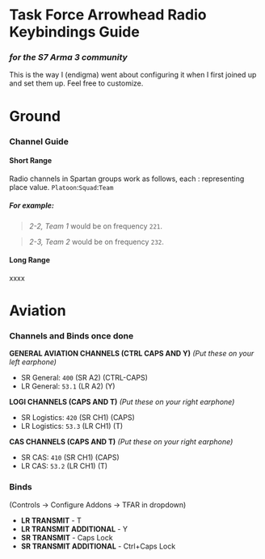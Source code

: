 # Task Force Arrowhead Radio Keybindings Guide
### *for the S7 Arma 3 community*

This is the way I (endigma) went about configuring it when I first joined up and set them up. Feel free to customize.
# Ground
### Channel Guide
#### Short Range
Radio channels in Spartan groups work as follows, each : representing place value.
`Platoon`:`Squad`:`Team`
##### For example:

> *2-2, Team 1* would be on frequency `221`.

> *2-3, Team 2* would be on frequency `232`.

#### Long Range
xxxx

# Aviation
### Channels and Binds once done
**GENERAL AVIATION CHANNELS (CTRL CAPS AND Y)** *(Put these on your left earphone)*
- SR General: `400` (SR A2) (CTRL-CAPS)
- LR General: `53.1` (LR A2) (Y)

**LOGI CHANNELS (CAPS AND T)**  *(Put these on your right earphone)*
- SR Logistics: `420` (SR CH1) (CAPS)
- LR Logistics: `53.3` (LR CH1) (T)

**CAS CHANNELS (CAPS AND T)** *(Put these on your right earphone)*
- SR CAS: `410` (SR CH1) (CAPS)
- LR CAS: `53.2` (LR CH1) (T)

### Binds 
(Controls -> Configure Addons -> TFAR in dropdown)
- **LR TRANSMIT** - T
- **LR TRANSMIT ADDITIONAL** - Y
- **SR TRANSMIT** - Caps Lock
- **SR TRANSMIT ADDITIONAL** - Ctrl+Caps Lock

